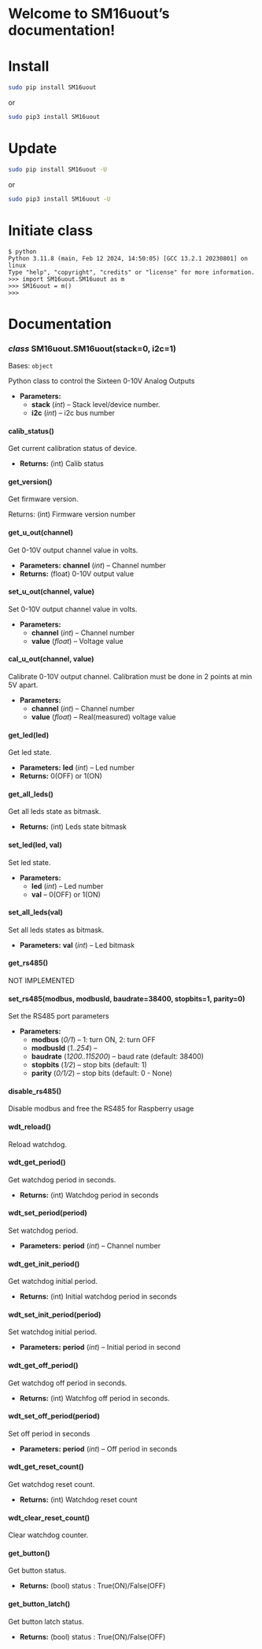 # Welcome to SM16uout’s documentation!

# Install

```bash
sudo pip install SM16uout
```

or

```bash
sudo pip3 install SM16uout
```

# Update

```bash
sudo pip install SM16uout -U
```

or

```bash
sudo pip3 install SM16uout -U
```

# Initiate class

```console
$ python
Python 3.11.8 (main, Feb 12 2024, 14:50:05) [GCC 13.2.1 20230801] on linux
Type "help", "copyright", "credits" or "license" for more information.
>>> import SM16uout.SM16uout as m
>>> SM16uout = m()
>>>
```

# Documentation

<a id="module-SM16uout"></a>

### *class* SM16uout.SM16uout(stack=0, i2c=1)

Bases: `object`

Python class to control the Sixteen 0-10V Analog Outputs

* **Parameters:**
  * **stack** (*int*) – Stack level/device number.
  * **i2c** (*int*) – i2c bus number

#### calib_status()

Get current calibration status of device.

* **Returns:**
  (int) Calib status

#### get_version()

Get firmware version.

Returns: (int) Firmware version number

#### get_u_out(channel)

Get 0-10V output channel value in volts.

* **Parameters:**
  **channel** (*int*) – Channel number
* **Returns:**
  (float) 0-10V output value

#### set_u_out(channel, value)

Set 0-10V output channel value in volts.

* **Parameters:**
  * **channel** (*int*) – Channel number
  * **value** (*float*) – Voltage value

#### cal_u_out(channel, value)

Calibrate 0-10V output channel.
Calibration must be done in 2 points at min 5V apart.

* **Parameters:**
  * **channel** (*int*) – Channel number
  * **value** (*float*) – Real(measured) voltage value

#### get_led(led)

Get led state.

* **Parameters:**
  **led** (*int*) – Led number
* **Returns:**
  0(OFF) or 1(ON)

#### get_all_leds()

Get all leds state as bitmask.

* **Returns:**
  (int) Leds state bitmask

#### set_led(led, val)

Set led state.

* **Parameters:**
  * **led** (*int*) – Led number
  * **val** – 0(OFF) or 1(ON)

#### set_all_leds(val)

Set all leds states as bitmask.

* **Parameters:**
  **val** (*int*) – Led bitmask

#### get_rs485()

NOT IMPLEMENTED

#### set_rs485(modbus, modbusId, baudrate=38400, stopbits=1, parity=0)

Set the RS485 port parameters

* **Parameters:**
  * **modbus** (*0/1*) – 1: turn ON, 2: turn OFF
  * **modbusId** (*1..254*) – 
  * **baudrate** (*1200..115200*) – baud rate (default: 38400)
  * **stopbits** (*1/2*) – stop bits (default: 1)
  * **parity** (*0/1/2*) – stop bits (default: 0 - None)

#### disable_rs485()

Disable modbus and free the RS485 for Raspberry usage

#### wdt_reload()

Reload watchdog.

#### wdt_get_period()

Get watchdog period in seconds.

* **Returns:**
  (int) Watchdog period in seconds

#### wdt_set_period(period)

Set watchdog period.

* **Parameters:**
  **period** (*int*) – Channel number

#### wdt_get_init_period()

Get watchdog initial period.

* **Returns:**
  (int) Initial watchdog period in seconds

#### wdt_set_init_period(period)

Set watchdog initial period.

* **Parameters:**
  **period** (*int*) – Initial period in second

#### wdt_get_off_period()

Get watchdog off period in seconds.

* **Returns:**
  (int) Watchfog off period in seconds.

#### wdt_set_off_period(period)

Set off period in seconds

* **Parameters:**
  **period** (*int*) – Off period in seconds

#### wdt_get_reset_count()

Get watchdog reset count.

* **Returns:**
  (int) Watchdog reset count

#### wdt_clear_reset_count()

Clear watchdog counter.

#### get_button()

Get button status.

* **Returns:**
  (bool) status
  : True(ON)/False(OFF)

#### get_button_latch()

Get button latch status.

* **Returns:**
  (bool) status
  : True(ON)/False(OFF)

<!-- vi:se ts=4 sw=4 et: -->
